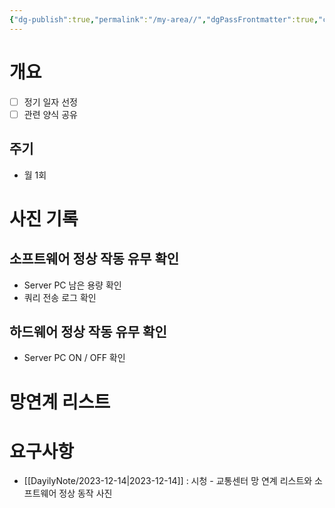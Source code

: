 ```yaml
---
{"dg-publish":true,"permalink":"/my-area//","dgPassFrontmatter":true,"created":"2023-12-14T17:29:02.645+09:00","updated":"2023-12-15T11:50:22.590+09:00"}
---
```


# 개요
 - [ ] 정기 일자 선정
 - [ ] 관련 양식 공유
## 주기
 - 월 1회
# 사진 기록
## 소프트웨어 정상 작동 유무 확인
 - Server PC 남은 용량 확인
 - 쿼리 전송 로그 확인
## 하드웨어 정상 작동 유무 확인
 - Server PC ON / OFF 확인
# 망연계 리스트

# 요구사항
 - [[DayilyNote/2023-12-14\|2023-12-14]] : 시청 - 교통센터 망 연계 리스트와 소프트웨어 정상 동작 사진 